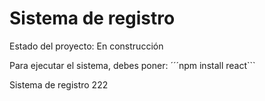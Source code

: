 <h1>Sistema de registro</h1>

Estado del proyecto: En construcción 

Para ejecutar el sistema, debes poner:
´´´npm install react```

Sistema de registro 222
